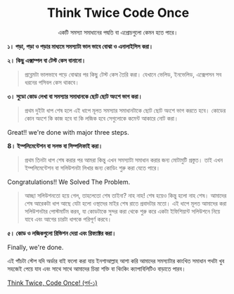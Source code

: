 <h1 align="center">Think Twice Code Once</h1>
<p align="center">একটি সমস্যা সমাধানের পদ্বতি বা এপ্রোচগুলো কেমন হতে পারে।</p>

<p>
<b>১। পড়া, পড়া ও পড়ার মাধ্যমে সমস্যাটা ভাল ভাবে বোঝা ও এনালাইসিস করা।</b>

<b>২। কিছু এক্সাম্পল বা টেস্ট কেস বানানো।</b><br/> 
>প্রব্লেমটা  ভালভাবে পড়ে বোঝার পর কিছু টেস্ট কেস তৈরি করা। যেখানে  ভেলিড, ইনভেলিড, এক্সেপসন সব ধরনের পসিবল কেস থাকবে।

<b>৩। সুডো কোড লেখা বা সমস্যার সমাধানকে ছোট ছোট অংশে ভাগ করা।</b><br/>
>প্রথম  দুইটা ধাপ শেষ হলে এই ধাপে মূলত সমস্যার সমাধানটাকে ছোট ছোট অংশে ভাগ করতে হবে। কোডের কোন অংশে কি কাজ হবে বা কি লজিক হবে সেগুলোকে কমেন্ট আকারে নোট করা।

Great!! we're done with major three steps.

<b>8। ইম্পলিমেন্টেশন বা সলভ বা সিম্পলিফাই করা।</b><br/>
>প্রথম  তিনটা ধাপ শেষ করার পর আমরা কিন্তু এখন সমস্যাটা সমাধান করার জন্য  মোটামুটি প্রস্তুত। তাই এখন ইম্পলিমেন্টেশন বা সলিউশনটা লিখার জন্য  কোডিং শুরু করা যেতে পারে।

Congratulations!! We Solved The Problem.

>আচ্ছা  সলিউশনতো হয়ে গেল, তাহলেতো শেষ তাইনা? নাহ নাহ! শেষ হয়েও কিন্তু হলো নাহ  শেষ। আমাদের শেষ আরেকটা ধাপ আছে যেটা হলো ওস্থাদের মাইর শেষ রাতে প্রবাদটার  মতো। এই ধাপে মূলত আমাদের করা সলিউশনটার পোস্টমার্টম করব, যা কোডটাকে সুন্দর করা থেকে শুরু করে একটা ইফিশিয়ান্ট সলিউশনে নিয়ে যাবে এবং আগের চারটা ধাপকে পরিপূর্ণ করবে। 

<b>৫। কোড ও লজিকগুলো রিভিশন দেয়া এবং **রিফ্যাক্টর করা**।</b>

Finally, we're done.

এই  পাঁচটা স্টেপ যদি অর্ডার বাই ফলো করা যায় ইনশাআল্লাহ আশা করি আমাদের সমস্যাটার কাংখিত সমাধান পথটা খুব সহজেই পেয়ে যাব এবং সাথে সাথে আমাদের চিন্তা শক্তি বা থিংকিং ক্যাপাবিলিটিও বাড়াতে পারব।
</p>

[Think Twice, Code Once! (পর্ব-১)](STEP_ONE.md)